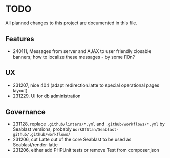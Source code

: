 # TODO
All planned changes to this project are documented in this file.

## Features
- 240111, Messages from server and AJAX to user friendly closable banners; how to localize these messages - by some l10n?

## UX
- 231207, nice 404 (adapt redirection.latte to special operational pages layout)
- 231229, UI for db administration

## Governance
- 231128, replace `.github/linters/*.yml` and `.github/workflows/*.yml` by Seablast versions, probably `WorkOfStan/Seablast-github/.github/workflows/`
- 231206, cut Latte out of the core Seablast to be used as Seablast/render-latte
- 231206, either add PHPUnit tests or remove Test from composer.json
